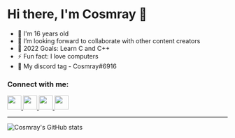 # Hi there, I'm Cosmray 👋 

- 🌱 I'm 16 years old
- 👯 I’m looking forward to collaborate with other content creators
- 🥅 2022 Goals: Learn C and C++
- ⚡ Fun fact: I love computers
- 🔭 My discord tag - Cosmray#6916

### Connect with me:

<a href="https://github.com/Cosmray" >
  <img height="32" width="32" src="https://cdn-icons-png.flaticon.com/512/1051/1051275.png" />
</a>

<a href="https://steamcommunity.com/id/cosmray" >
  <img height="32" width="32" src="https://clipground.com/images/steam-logo-png-3.png" />
</a>

<a href="https://www.reddit.com/user/Cosmray/" >
  <img height="32" width="32" src="https://cdn-icons-png.flaticon.com/512/5968/5968908.png" />
</a>

<a href="https://www.gog.com/u/Cosmray." >
  <img height="32" width="32" src="https://flippfly.com/wp-content/uploads/2015/02/gog-logo-dark.png" />
</a>


---

![Cosmray's GitHub stats](https://github-readme-stats.vercel.app/api?username=Cosmray&show_icons=true&theme=radical)
